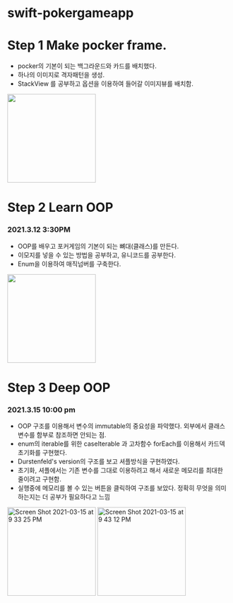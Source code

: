 # swift-pokergameapp

# Step 1 Make pocker frame.

- pocker의 기본이 되는 백그라운드와 카드를 배치했다.
- 하나의 이미지로 격자패턴을 생성.
- StackView 를 공부하고 옵션을 이용하여 들어갈 이미지뷰를 배치함.

<Img src = "https://user-images.githubusercontent.com/52390975/110789611-6b8b9a00-82b3-11eb-9e3c-fd90a8a64d02.png" width = "200">

# Step 2 Learn OOP

### 2021.3.12 3:30PM
- OOP를 배우고 포커게임의 기본이 되는 뼈대(클래스)를 만든다.
- 이모지를 넣을 수 있는 방법을 공부하고, 유니코드를 공부한다.
- Enum을 이용하여 매직넘버를 구축한다.

<img width="200"  src="https://user-images.githubusercontent.com/52390975/110901023-02edfd00-8347-11eb-9384-591704bb050b.png">

# Step 3 Deep OOP

### 2021.3.15 10:00 pm
- OOP 구조를 이용해서 변수의 immutable의 중요성을 파악했다. 외부에서 클래스 변수를 함부로 참조하면 안되는 점.
- enum의 iterable를 위한 caseIterable 과 고차함수 forEach를 이용해서 카드덱 초기화를 구현했다.
- Durstenfeld's version의 구조를 보고 셔플방식을 구현하였다.
- 초기화, 셔플에서는 기존 변수를 그대로 이용하려고 해서 새로운 메모리를 최대한 줄이려고 구현함.
- 실행중에 메모리를 볼 수 있는 버튼을 클릭하여 구조를 보았다. 정확히 무엇을 의미하는지는 더 공부가 필요하다고 느낌

<img width="200" alt="Screen Shot 2021-03-15 at 9 33 25 PM" src="https://user-images.githubusercontent.com/52390975/111155988-8eca8800-85d8-11eb-8dbc-dd03adb1262e.png">

<img width="200" alt="Screen Shot 2021-03-15 at 9 43 12 PM" src="https://user-images.githubusercontent.com/52390975/111156024-9be77700-85d8-11eb-9295-591055be42b3.png">

